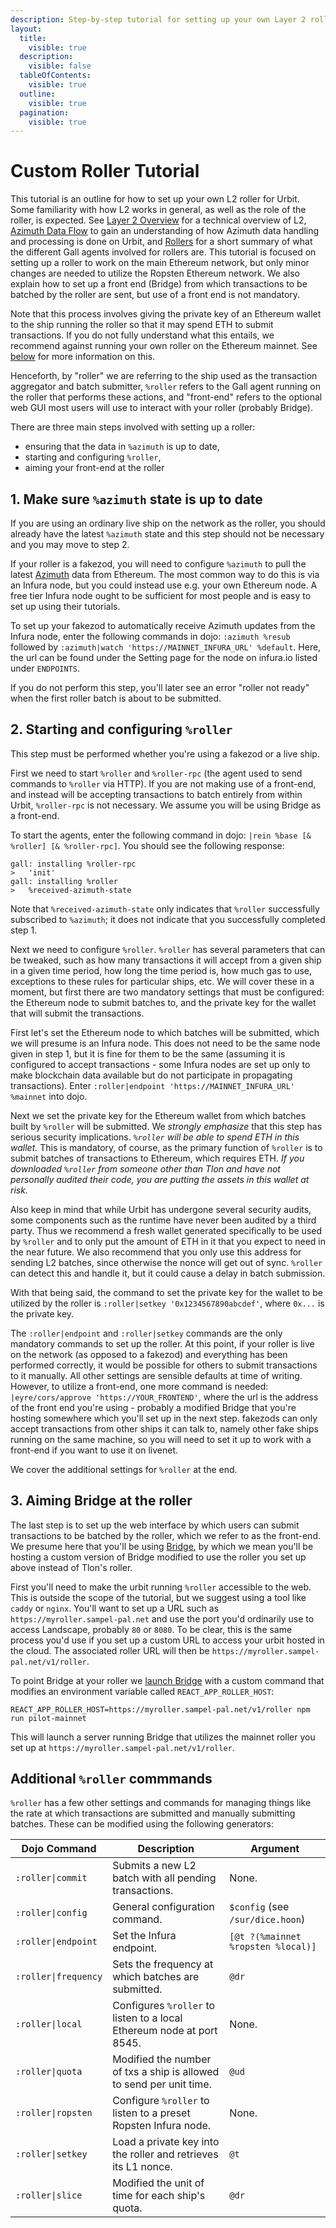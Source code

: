 ```yaml
---
description: Step-by-step tutorial for setting up your own Layer 2 roller for Urbit ID transactions, including configuration, Bridge setup, and roller management commands.
layout:
  title:
    visible: true
  description:
    visible: false
  tableOfContents:
    visible: true
  outline:
    visible: true
  pagination:
    visible: true
---
```


# Custom Roller Tutorial

This tutorial is an outline for how to set up your own L2 roller for Urbit. Some familiarity with how L2 works in general, as well as the role of the roller, is expected. See [Layer 2 Overview](l2/README.md) for a technical overview of L2, [Azimuth Data Flow](flow.md) to gain an understanding of how Azimuth data handling and processing is done on Urbit, and [Rollers](l2/roller.md) for a short summary of what the different Gall agents involved for rollers are. This tutorial is focused on setting up a roller to work on the main Ethereum network, but only minor changes are needed to utilize the Ropsten Ethereum network. We also explain how to set up a front end (Bridge) from which transactions to be batched by the roller are sent, but use of a front end is not mandatory.

Note that this process involves giving the private key of an Ethereum wallet to the ship running the roller so that it may spend ETH to submit transactions. If you do not fully understand what this entails, we recommend against running your own roller on the Ethereum mainnet. See [below](roller-tutorial.md#step2) for more information on this.

Henceforth, by "roller" we are referring to the ship used as the transaction aggregator and batch submitter, `%roller` refers to the Gall agent running on the roller that performs these actions, and "front-end" refers to the optional web GUI most users will use to interact with your roller (probably Bridge).

There are three main steps involved with setting up a roller:

* ensuring that the data in `%azimuth` is up to date,
* starting and configuring `%roller`,
* aiming your front-end at the roller

## 1. Make sure `%azimuth` state is up to date <a href="#id-1-make-sure-azimuth-state-is-up-to-date" id="id-1-make-sure-azimuth-state-is-up-to-date"></a>

If you are using an ordinary live ship on the network as the roller, you should already have the latest `%azimuth` state and this step should not be necessary and you may move to step 2.

If your roller is a fakezod, you will need to configure `%azimuth` to pull the latest [Azimuth](azimuth-eth.md) data from Ethereum. The most common way to do this is via an Infura node, but you could instead use e.g. your own Ethereum node. A free tier Infura node ought to be sufficient for most people and is easy to set up using their tutorials.

To set up your fakezod to automatically receive Azimuth updates from the Infura node, enter the following commands in dojo: `:azimuth %resub` followed by `:azimuth|watch 'https://MAINNET_INFURA_URL' %default`. Here, the url can be found under the Setting page for the node on infura.io listed under `ENDPOINTS`.

If you do not perform this step, you'll later see an error "roller not ready" when the first roller batch is about to be submitted.

## 2. Starting and configuring `%roller` <a href="#step2" id="step2"></a>

This step must be performed whether you're using a fakezod or a live ship.

First we need to start `%roller` and `%roller-rpc` (the agent used to send commands to `%roller` via HTTP). If you are not making use of a front-end, and instead will be accepting transactions to batch entirely from within Urbit, `%roller-rpc` is not necessary. We assume you will be using Bridge as a front-end.

To start the agents, enter the following command in dojo: `|rein %base [& %roller] [& %roller-rpc]`. You should see the following response:

```
gall: installing %roller-rpc
>   'init'
gall: installing %roller
>   %received-azimuth-state
```

Note that `%received-azimuth-state` only indicates that `%roller` successfully subscribed to `%azimuth`; it does not indicate that you successfully completed step 1.

Next we need to configure `%roller`. `%roller` has several parameters that can be tweaked, such as how many transactions it will accept from a given ship in a given time period, how long the time period is, how much gas to use, exceptions to these rules for particular ships, etc. We will cover these in a moment, but first there are two mandatory settings that must be configured: the Ethereum node to submit batches to, and the private key for the wallet that will submit the transactions.

First let's set the Ethereum node to which batches will be submitted, which we will presume is an Infura node. This does not need to be the same node given in step 1, but it is fine for them to be the same (assuming it is configured to accept transactions - some Infura nodes are set up only to make blockchain data available but do not participate in propagating transactions). Enter `:roller|endpoint 'https://MAINNET_INFURA_URL' %mainnet` into dojo.

Next we set the private key for the Ethereum wallet from which batches built by `%roller` will be submitted. We _strongly emphasize_ that this step has serious security implications. _`%roller` will be able to spend ETH in this wallet._ This is mandatory, of course, as the primary function of `%roller` is to submit batches of transactions to Ethereum, which requires ETH. _If you downloaded `%roller` from someone other than Tlon and have not personally audited their code, you are putting the assets in this wallet at risk._

Also keep in mind that while Urbit has undergone several security audits, some components such as the runtime have never been audited by a third party. Thus we recommend a fresh wallet generated specifically to be used by `%roller` and to only put the amount of ETH in it that you expect to need in the near future. We also recommend that you only use this address for sending L2 batches, since otherwise the nonce will get out of sync. `%roller` can detect this and handle it, but it could cause a delay in batch submission.

With that being said, the command to set the private key for the wallet to be utilized by the roller is `:roller|setkey '0x1234567890abcdef'`, where `0x...` is the private key.

The `:roller|endpoint` and `:roller|setkey` commands are the only mandatory commands to set up the roller. At this point, if your roller is live on the network (as opposed to a fakezod) and everything has been performed correctly, it would be possible for others to submit transactions to it manually. All other settings are sensible defaults at time of writing. However, to utilize a front-end, one more command is needed: `|eyre/cors/approve 'https://YOUR_FRONTEND'`, where the url is the address of the front end you're using - probably a modified Bridge that you're hosting somewhere which you'll set up in the next step. fakezods can only accept transactions from other ships it can talk to, namely other fake ships running on the same machine, so you will need to set it up to work with a front-end if you want to use it on livenet.

We cover the additional settings for `%roller` at the end.

## 3. Aiming Bridge at the roller <a href="#id-3-aiming-bridge-at-the-roller" id="id-3-aiming-bridge-at-the-roller"></a>

The last step is to set up the web interface by which users can submit transactions to be batched by the roller, which we refer to as the front-end. We presume here that you'll be using [Bridge](https://github.com/urbit/bridge), by which we mean you'll be hosting a custom version of Bridge modified to use the roller you set up above instead of Tlon's roller.

First you'll need to make the urbit running `%roller` accessible to the web. This is outside the scope of the tutorial, but we suggest using a tool like `caddy` or `nginx`. You'll want to set up a URL such as `https://myroller.sampel-pal.net` and use the port you'd ordinarily use to access Landscape, probably `80` or `8080`. To be clear, this is the same process you'd use if you set up a custom URL to access your urbit hosted in the cloud. The associated roller URL will then be `https://myroller.sampel-pal.net/v1/roller`.

To point Bridge at your roller we [launch Bridge](https://github.com/urbit/bridge/blob/master/DEVELOPMENT.md) with a custom command that modifies an environment variable called `REACT_APP_ROLLER_HOST`:

```
REACT_APP_ROLLER_HOST=https://myroller.sampel-pal.net/v1/roller npm run pilot-mainnet
```

This will launch a server running Bridge that utilizes the mainnet roller you set up at `https://myroller.sampel-pal.net/v1/roller`.

## Additional `%roller` commmands <a href="#additional-roller-commmands" id="additional-roller-commmands"></a>

`%roller` has a few other settings and commands for managing things like the rate at which transactions are submitted and manually submitting batches. These can be modified using the following generators:

| Dojo Command         | Description                                                           | Argument                           |
| -------------------- | --------------------------------------------------------------------- | ---------------------------------- |
| `:roller\|commit`    | Submits a new L2 batch with all pending transactions.                 | None.                              |
| `:roller\|config`    | General configuration command.                                        | `$config` (see `/sur/dice.hoon`)   |
| `:roller\|endpoint`  | Set the Infura endpoint.                                              | `[@t ?(%mainnet %ropsten %local)]` |
| `:roller\|frequency` | Sets the frequency at which batches are submitted.                    | `@dr`                              |
| `:roller\|local`     | Configures `%roller` to listen to a local Ethereum node at port 8545. | None.                              |
| `:roller\|quota`     | Modified the number of txs a ship is allowed to send per unit time.   | `@ud`                              |
| `:roller\|ropsten`   | Configure `%roller` to listen to a preset Ropsten Infura node.        | None.                              |
| `:roller\|setkey`    | Load a private key into the roller and retrieves its L1 nonce.        | `@t`                               |
| `:roller\|slice`     | Modified the unit of time for each ship's quota.                      | `@dr`                              |
